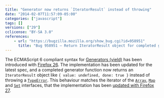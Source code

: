 ```yaml
---
title: "Generator now returns `IteratorResult` instead of throwing"
date: "2014-02-07T11:57:09-05:00"
categories: ["javascript"]
tags: []
versions: ["29"]
cclicense: "BY-SA 3.0"
references:
    - url: "https://bugzilla.mozilla.org/show_bug.cgi?id=958951"
      title: "Bug 958951 – Return IteratorResult object for completed generators instead of throwing"
---
```

The ECMAScript 6 compliant syntax for [Generators (yield)](http://wiki.ecmascript.org/doku.php?id=harmony:generators) has been introduced with [Firefox 26](https://developer.mozilla.org/Firefox/Releases/26). The implementation has been updated for the latest spec, and a completed generator function now returns an `IteratorResult` object like `{ value: undefined, done: true }` instead of throwing a [`TypeError`](https://developer.mozilla.org/docs/Web/JavaScript/Reference/Global_Objects/TypeError). This behaviour matches the iterator of the [`Array`](https://developer.mozilla.org/docs/Web/JavaScript/Reference/Global_Objects/Array), [`Map`](https://developer.mozilla.org/docs/Web/JavaScript/Reference/Global_Objects/Map) and [`Set`](https://developer.mozilla.org/docs/Web/JavaScript/Reference/Global_Objects/Set) interfaces, that the implementation has been [updated with Firefox 27](https://www.fxsitecompat.com/en-CA/docs/2013/iterator-implementation-has-been-updated-to-the-latest-spec/).
